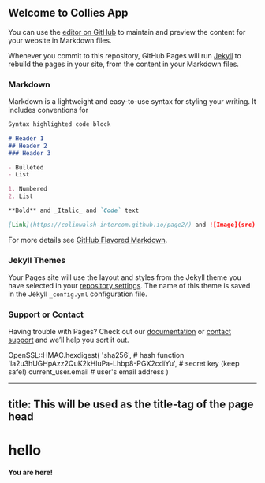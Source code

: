 ## Welcome to Collies App

You can use the [editor on GitHub](https://github.com/ColinWalsh-Intercom/colliesapp/edit/master/README.md) to maintain and preview the content for your website in Markdown files.

Whenever you commit to this repository, GitHub Pages will run [Jekyll](https://jekyllrb.com/) to rebuild the pages in your site, from the content in your Markdown files.

### Markdown

Markdown is a lightweight and easy-to-use syntax for styling your writing. It includes conventions for

```markdown
Syntax highlighted code block

# Header 1
## Header 2
### Header 3

- Bulleted
- List

1. Numbered
2. List

**Bold** and _Italic_ and `Code` text

[Link](https://colinwalsh-intercom.github.io/page2/) and ![Image](src)
```

For more details see [GitHub Flavored Markdown](https://guides.github.com/features/mastering-markdown/).

### Jekyll Themes

Your Pages site will use the layout and styles from the Jekyll theme you have selected in your [repository settings](https://github.com/ColinWalsh-Intercom/colliesapp/settings). The name of this theme is saved in the Jekyll `_config.yml` configuration file.

### Support or Contact

Having trouble with Pages? Check out our [documentation](https://help.github.com/categories/github-pages-basics/) or [contact support](https://github.com/contact) and we’ll help you sort it out.

<script>
  window.intercomSettings = {
    app_id: "ayf4fxd8"
  };
</script>
<script>(function(){var w=window;var ic=w.Intercom;if(typeof ic==="function"){ic('reattach_activator');ic('update',intercomSettings);}else{var d=document;var i=function(){i.c(arguments)};i.q=[];i.c=function(args){i.q.push(args)};w.Intercom=i;function l(){var s=d.createElement('script');s.type='text/javascript';s.async=true;s.src='https://widget.intercom.io/widget/ayf4fxd8';var x=d.getElementsByTagName('script')[0];x.parentNode.insertBefore(s,x);}if(w.attachEvent){w.attachEvent('onload',l);}else{w.addEventListener('load',l,false);}}})()</script>

OpenSSL::HMAC.hexdigest(
  'sha256', # hash function
  'la2u3hUGHpAzz2QuK2kHluPa-Lhbp8-PGX2cdiYu', # secret key (keep safe!)
  current_user.email # user's email address
)


---
title: This will be used as the title-tag of the page head
---

hello
=====

**You are here!**
